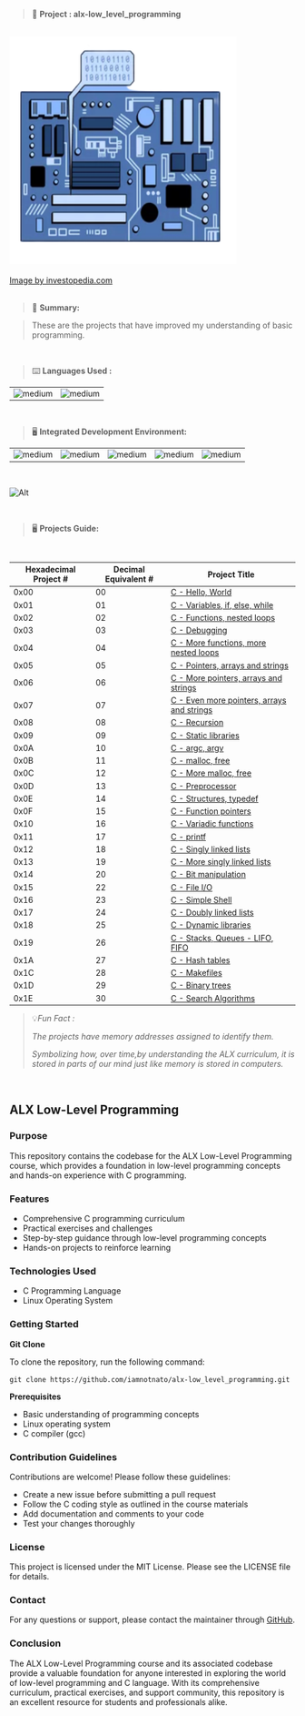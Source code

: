 > 🚧 **Project : alx-low_level_programming**

<br>

<div>
  <a href="https://github.com/iamnotnato/alx-low_level_programming">
    <img src="https://github.com/iamnotnato/alx-low_level_programming/blob/master/images/lowlevel.png" alt="Logo" width="400" height="400">
  </a>
</div>

<br>

<div>
 <a href="https://www.investopedia.com/terms/a/assembly-language.asp">Image by investopedia.com</a>
  </div>
  
<br>

> 📝 **Summary:**

> These are the projects that have improved my understanding of basic programming.

<br>

> ⌨️ **Languages Used :**

<table>
  <tr>
    <td><img alt="medium" src="https://img.shields.io/badge/C-00599C?style=for-the-badge&logo=c&logoColor=white"></td>
    <td><img alt="medium" src="https://img.shields.io/badge/Shell_Script-121011?style=for-the-badge&logo=gnu-bash&logoColor=white"></td>
  </tr>
</table>

<br>

> 🖥️ **Integrated Development Environment:**

<table>
  <tr>
<td><img alt="medium" src="https://img.shields.io/badge/Kali_Linux-557C94?style=for-the-badge&logo=kali-linux&logoColor=white"></td>
<td><img alt="medium" src="https://img.shields.io/badge/GNU%20Bash-4EAA25?style=for-the-badge&logo=GNU%20Bash&logoColor=white"></td>
<td><img alt="medium" src="https://img.shields.io/badge/Emacs-%237F5AB6.svg?&style=for-the-badge&logo=gnu-emacs&logoColor=white"></td>
       <td><img alt="medium" src="https://img.shields.io/badge/nano-4A90E2?style=for-the-badge&logo=nano&logoColor=white"></td>
   <td><img alt="medium" src="https://img.shields.io/badge/Ubuntu-E95420?style=for-the-badge&logo=ubuntu&logoColor=white"></td>
  </tr>
</table>

<br>
  
![Alt](https://repobeats.axiom.co/api/embed/50a392e676820ce03006d38197b98899827faf15.svg "Repobeats analytics image")

<br>

> 🖥️ **Projects Guide:**

<br>

| Hexadecimal Project # |  Decimal Equivalent # | Project Title                                                                 |
| --------------------- | --------------------- | ------------------------------------------------------------------------------|
|           0x00        |         00            | [C - Hello, World](./0x00-hello_world)                                        | 
|           0x01        |         01            | [C - Variables, if, else, while](./0x01-variables_if_else_while)              |
|           0x02        |         02            | [C - Functions, nested loops](./0x02-functions_nested_loops)                  | 
|           0x03        |         03            | [C - Debugging](./0x03-debugging)                                             | 
|           0x04        |         04            | [C - More functions, more nested loops](./0x04-more_functions_nested_loops)   | 
|           0x05        |         05            | [C - Pointers, arrays and strings](./0x05-pointers_arrays_strings)            |
|           0x06        |         06            | [C - More pointers, arrays and strings](./0x06-pointers_arrays_strings)       |
|           0x07        |         07            | [C - Even more pointers, arrays and strings](./0x07-pointers_arrays_strings)  | 
|           0x08        |         08            | [C - Recursion](./0x08-recursion)                                             |
|           0x09        |         09            | [C - Static libraries](./0x09-static_libraries)                               |
|           0x0A        |         10            | [C - argc, argv](./0x0A-argc_argv)                                            |
|           0x0B        |         11            | [C - malloc, free](./0x0B-malloc_free)                                        | 
|           0x0C        |         12            | [C - More malloc, free](./0x0C-more_malloc_free)                              |
|           0x0D        |         13            | [C - Preprocessor](./0x0D-preprocessor)                                       | 
|           0x0E        |         14            | [C - Structures, typedef](./0x0E-structures_typedef)                          | 
|           0x0F        |         15            | [C - Function pointers](./0x0F-function_pointers)                             |
|           0x10        |         16            | [C - Variadic functions](./0x10-variadic_functions)                           | 
|           0x11        |         17            | [C - printf](https://github.com/iamnotnato/printf)                            | 
|           0x12        |         18            | [C - Singly linked lists](./0x12-singly_linked_lists)                         |
|           0x13        |         19            | [C - More singly linked lists](./0x13-more_singly_linked_lists)               | 
|           0x14        |         20            | [C - Bit manipulation](./0x14-bit_manipulationo)                              | 
|           0x15        |         22            | [C - File I/O](./0x15-file_io)                                                | 
|           0x16        |         23            | [C - Simple Shell](https://github.com/iamnotnato/simple_shell)                |
|           0x17        |         24            | [C - Doubly linked lists](./0x17-doubly_linked_lists)                         | 
|           0x18        |         25            | [C - Dynamic libraries](./0x18-dynamic_libraries)                             |
|           0x19        |         26            | [C - Stacks, Queues - LIFO, FIFO ](https://github.com/iamnotnato/monty)       |
|           0x1A        |         27            | [C - Hash tables](./0x1A-hash_tables)                                         | 
|           0x1C        |         28            | [C - Makefiles ](./0x1C-makefiles)                                            | 
|           0x1D        |         29            | [C - Binary trees](https://github.com/iamnotnato/binary_trees)                |
|           0x1E        |         30            | [C - Search Algorithms](./0x1E-search_algorithms)                             |

> 💡*Fun Fact :*
> 
> *The projects have memory addresses assigned to identify them.*
>
> *Symbolizing how, over time,by understanding the ALX curriculum, it is stored in parts of our mind just like memory is stored in computers.*

<br>


## ALX Low-Level Programming

### Purpose

This repository contains the codebase for the ALX Low-Level Programming course, which provides a foundation in low-level programming concepts and hands-on experience with C programming.

### Features

- Comprehensive C programming curriculum
- Practical exercises and challenges
- Step-by-step guidance through low-level programming concepts
- Hands-on projects to reinforce learning

### Technologies Used

- C Programming Language
- Linux Operating System

### Getting Started

**Git Clone**

To clone the repository, run the following command:

```
git clone https://github.com/iamnotnato/alx-low_level_programming.git
```

**Prerequisites**

- Basic understanding of programming concepts
- Linux operating system
- C compiler (gcc)

### Contribution Guidelines

Contributions are welcome! Please follow these guidelines:

- Create a new issue before submitting a pull request
- Follow the C coding style as outlined in the course materials
- Add documentation and comments to your code
- Test your changes thoroughly

### License

This project is licensed under the MIT License. Please see the LICENSE file for details.

### Contact

For any questions or support, please contact the maintainer through [GitHub](https://github.com/iamnotnato).

### Conclusion

The ALX Low-Level Programming course and its associated codebase provide a valuable foundation for anyone interested in exploring the world of low-level programming and C language. With its comprehensive curriculum, practical exercises, and support community, this repository is an excellent resource for students and professionals alike.
